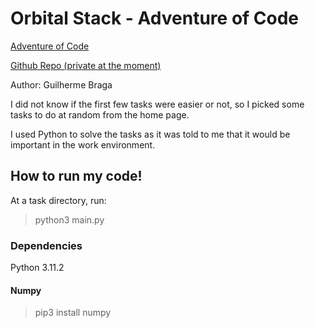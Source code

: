 # Orbital Stack - Adventure of Code

[Adventure of Code](https://adventofcode.com/)

[Github Repo (private at the moment)](https://github.com/gui1080/OrbitalStack_AdventofCode)

Author: Guilherme Braga

I did not know if the first few tasks were easier or not, so I picked some tasks to do at random from the home page.

I used Python to solve the tasks as it was told to me that it would be important in the work environment.

## How to run my code!

At a task directory, run:

> python3 main.py

### Dependencies

Python 3.11.2

#### Numpy

> pip3 install numpy